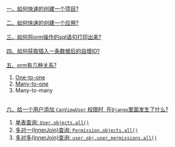 &nbsp;  
[一、如何快速的创建一个项目?](./docs/QuickStart.md#如何快速的创建一个项目)  
&nbsp;  
[二、如何快速的创建一个应用?](./docs/QuickStart.md#如何快速的创建一个应用)  
&nbsp;  
[三、如何将orm操作的sql语句打印出来?](./docs/DebugSQL.md#如何将orm操作的sql语句打印出来?)  
&nbsp;  
[四、如何获取插入一条数据后的自增ID?](./docs/orm/IncrementalID.md)  
&nbsp;  
[五、orm有几种关系?](./docs/orm/Relationships.md)    
1. [One-to-one](./docs/orm/Relationships.md#one-to-one)
2. [Many-to-one](./docs/orm/Relationships.md#many-to-one)
3. Many-to-many

&nbsp;  
[六、给一个用户添加 `CanViewUser` 权限时, 在`Django`里面发生了什么?](./docs/user-permissions/CanViewUser.md)

1. [单表查询: `User.objects.all()`](./docs/orm/SingleTableQuery.md)
2. [多对一(InnerJoin)查询: `Permission.objects.all()`](./docs/orm/InnerJoinQuery.md#排序声明)
3. [多对多(InnerJoin)查询: `user_obj.user_permissions.all()`](./docs/orm/InnerJoinQuery.md#多对多查询)
